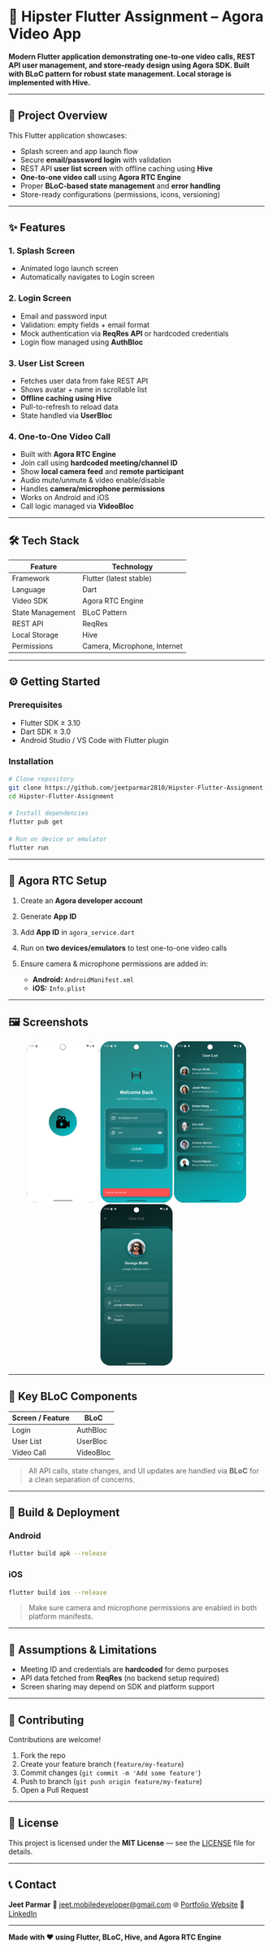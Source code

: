 # 🎯 Hipster Flutter Assignment – Agora Video App

**Modern Flutter application demonstrating one-to-one video calls, REST API user management, and store-ready design using Agora SDK. Built with BLoC pattern for robust state management. Local storage is implemented with Hive.**

---

## 🧩 Project Overview

This Flutter application showcases:

* Splash screen and app launch flow
* Secure **email/password login** with validation
* REST API **user list screen** with offline caching using **Hive**
* **One-to-one video call** using **Agora RTC Engine**
* Proper **BLoC-based state management** and **error handling**
* Store-ready configurations (permissions, icons, versioning)

---

## ✨ Features

### 1. Splash Screen

* Animated logo launch screen
* Automatically navigates to Login screen

### 2. Login Screen

* Email and password input
* Validation: empty fields + email format
* Mock authentication via **ReqRes API** or hardcoded credentials
* Login flow managed using **AuthBloc**

### 3. User List Screen

* Fetches user data from fake REST API
* Shows avatar + name in scrollable list
* **Offline caching using Hive**
* Pull-to-refresh to reload data
* State handled via **UserBloc**

### 4. One-to-One Video Call

* Built with **Agora RTC Engine**
* Join call using **hardcoded meeting/channel ID**
* Show **local camera feed** and **remote participant**
* Audio mute/unmute & video enable/disable
* Handles **camera/microphone permissions**
* Works on Android and iOS
* Call logic managed via **VideoBloc**

---

## 🛠️ Tech Stack

| Feature          | Technology                   |
| ---------------- | ---------------------------- |
| Framework        | Flutter (latest stable)      |
| Language         | Dart                         |
| Video SDK        | Agora RTC Engine             |
| State Management | BLoC Pattern                 |
| REST API         | ReqRes                       |
| Local Storage    | Hive                         |
| Permissions      | Camera, Microphone, Internet |

---

## ⚙️ Getting Started

### Prerequisites

* Flutter SDK ≥ 3.10
* Dart SDK ≥ 3.0
* Android Studio / VS Code with Flutter plugin

### Installation

```bash
# Clone repository
git clone https://github.com/jeetparmar2810/Hipster-Flutter-Assignment.git
cd Hipster-Flutter-Assignment

# Install dependencies
flutter pub get

# Run on device or emulator
flutter run
```

---

## 📡 Agora RTC Setup

1. Create an **Agora developer account**
2. Generate **App ID**
3. Add **App ID** in `agora_service.dart`
4. Run on **two devices/emulators** to test one-to-one video calls
5. Ensure camera & microphone permissions are added in:

    * **Android:** `AndroidManifest.xml`
    * **iOS:** `Info.plist`

---

## 🖼️ Screenshots

<div align="center">
  <img src="assets/screenshots/splash.png" width="28%" />
  <img src="assets/screenshots/login.png" width="28%" />
  <img src="assets/screenshots/users.png" width="28%" />
  <img src="assets/screenshots/userDetails.png" width="28%" />
</div>

---

## 🧩 Key BLoC Components

| Screen / Feature | BLoC      |
| ---------------- | --------- |
| Login            | AuthBloc  |
| User List        | UserBloc  |
| Video Call       | VideoBloc |

> All API calls, state changes, and UI updates are handled via **BLoC** for a clean separation of concerns.

---

## 📄 Build & Deployment

### Android

```bash
flutter build apk --release
```

### iOS

```bash
flutter build ios --release
```

> Make sure camera and microphone permissions are enabled in both platform manifests.

---

## 🧠 Assumptions & Limitations

* Meeting ID and credentials are **hardcoded** for demo purposes
* API data fetched from **ReqRes** (no backend setup required)
* Screen sharing may depend on SDK and platform support

---

## 🤝 Contributing

Contributions are welcome!

1. Fork the repo
2. Create your feature branch (`feature/my-feature`)
3. Commit changes (`git commit -m 'Add some feature'`)
4. Push to branch (`git push origin feature/my-feature`)
5. Open a Pull Request

---

## 📄 License

This project is licensed under the **MIT License** — see the [LICENSE](LICENSE) file for details.

---

## 📞 Contact

**Jeet Parmar**
📧 [jeet.mobiledeveloper@gmail.com](mailto:jeet.mobiledeveloper@gmail.com)
🌐 [Portfolio Website](https://jeetparmar2810.github.io/portfolio/index.html)
💼 [LinkedIn](https://www.linkedin.com/in/jeet-parmar-a37b0b98/)

---

**Made with ❤️ using Flutter, BLoC, Hive, and Agora RTC Engine**
